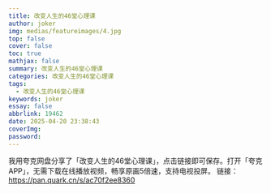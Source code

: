 ```yaml
---
title: 改变人生的46堂心理课
author: joker
img: medias/featureimages/4.jpg
top: false
cover: false
toc: true
mathjax: false
summary: 改变人生的46堂心理课
categories: 改变人生的46堂心理课
tags:
  - 改变人生的46堂心理课
keywords: joker
essay: false
abbrlink: 19462
date: 2025-04-20 23:38:43
coverImg:
password:
---
```


我用夸克网盘分享了「改变人生的46堂心理课」，点击链接即可保存。打开「夸克APP」，无需下载在线播放视频，畅享原画5倍速，支持电视投屏。
链接：https://pan.quark.cn/s/ac70f2ee8360
